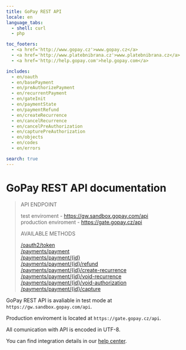 ```yaml
---
title: GoPay REST API
locale: en
language_tabs:
  - shell: curl
  - php

toc_footers:
  - <a href='http://www.gopay.cz'>www.gopay.cz</a>
  - <a href='http://www.platebnibrana.cz'>www.platebnibrana.cz</a>
  - <a href='http://help.gopay.com'>help.gopay.com</a>

includes:
  - en/oauth
  - en/basePayment
  - en/preAuthorizePayment
  - en/recurrentPayment
  - en/gateInit
  - en/paymentState
  - en/paymentRefund
  - en/createRecurrence
  - en/cancelRecurrence
  - en/cancelPreAuthorization
  - en/capturePreAuthorization
  - en/objects
  - en/codes
  - en/errors

search: true
---
```


# GoPay REST API documentation

> API ENDPOINT
>     
> test enviroment - https://gw.sandbox.gopay.com/api  
> production enviroment - https://gate.gopay.cz/api   
>  
> AVAILABLE METHODS  
>  
> [/oauth2/token](#access-token)  
> [/payments/payment](#establishment-of-payment)  
> [/payments/payment/{id}](#status-of-the-payment)  
> [/payments/payment/{id}/refund](#refund-of-the-payment-(cancelation))  
> [/payments/payment/{id}/create-recurrence](#cancellation-of-the-recurring-payment)   
> [/payments/payment/{id}/void-recurrence](#cancellation-of-the-recurring-payment)  
> [/payments/payment/{id}/void-authorization](#cancellation-of-the-pre-authorized-payment)  
> [/payments/payment/{id}/capture](#charge-of-pre-authorized-payment)  

GoPay REST API is avaliable in test mode at ```https://gw.sandbox.gopay.com/api```.    

Production enviroment is located at ```https://gate.gopay.cz/api```. 
  
All comunication with API is encoded in UTF-8.  
  
You can find integration details in our [help center](https://help.gopay.com/en/s/ey).
